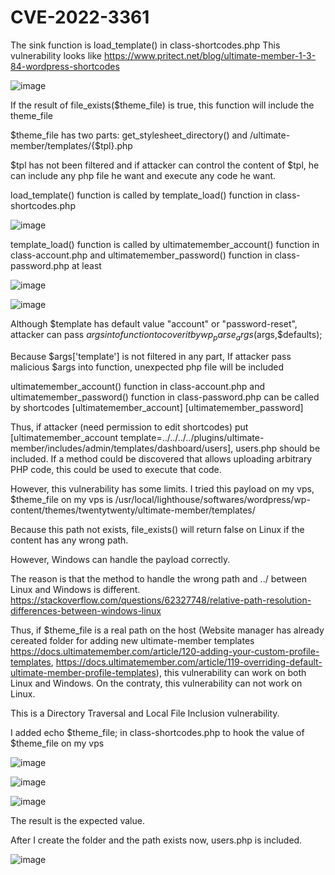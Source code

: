 # CVE-2022-3361
The sink function is load_template() in class-shortcodes.php
This vulnerability looks like https://www.pritect.net/blog/ultimate-member-1-3-84-wordpress-shortcodes

![image](https://user-images.githubusercontent.com/48757788/198314636-da481f2a-bec1-43d4-a3d5-cc3d79ca3920.png)

If the result of file_exists($theme_file) is true, this function will include the theme_file

$theme_file has two parts: get_stylesheet_directory() and /ultimate-member/templates/{$tpl}.php

$tpl has not been filtered and if attacker can control the content of $tpl, he can include any php file he want and execute any code he want.

load_template() function is called by template_load() function in class-shortcodes.php

![image](https://user-images.githubusercontent.com/48757788/198314750-cb2fc24b-4d4d-41a2-8490-ad512c3faac6.png)

template_load() function is called by ultimatemember_account() function in class-account.php and ultimatemember_password() function in class-password.php at least

![image](https://user-images.githubusercontent.com/48757788/198314835-114b297e-0996-48cb-855d-b0d0789562ce.png)

![image](https://user-images.githubusercontent.com/48757788/198314895-15815072-feac-49f0-aa0a-6199f2cb509c.png)

Although $template has default value "account" or "password-reset", attacker can pass $args into function to cover it by wp_parse_args($args,$defaults);

Because $args['template'] is not filtered in any part, If attacker pass malicious $args into function, unexpected php file will be included

ultimatemember_account() function in class-account.php and ultimatemember_password() function in class-password.php can be called by shortcodes [ultimatemember_account] [ultimatemember_password]

Thus, if attacker (need permission to edit shortcodes) put [ultimatemember_account template=../../../../plugins/ultimate-member/includes/admin/templates/dashboard/users], users.php should be included. If a method could be discovered that allows uploading arbitrary PHP code, this could be used to execute that code.

However, this vulnerability has some limits. I tried this payload on my vps, $theme_file on my vps is /usr/local/lighthouse/softwares/wordpress/wp-content/themes/twentytwenty/ultimate-member/templates/

Because this path not exists, file_exists() will return false on Linux if the content has any wrong path.

However, Windows can handle the payload correctly.

The reason is that the method to handle the wrong path and ../ between Linux and Windows is different. https://stackoverflow.com/questions/62327748/relative-path-resolution-differences-between-windows-linux

Thus, if $theme_file is a real path on the host (Website manager has already cereated folder for adding new ultimate-member templates https://docs.ultimatemember.com/article/120-adding-your-custom-profile-templates, https://docs.ultimatemember.com/article/119-overriding-default-ultimate-member-profile-templates), this vulnerability can work on both Linux and Windows. On the contraty, this vulnerability can not work on Linux.

This is a Directory Traversal and Local File Inclusion vulnerability.

I added echo $theme_file; in class-shortcodes.php to hook the value of $theme_file on my vps

![image](https://user-images.githubusercontent.com/48757788/198315076-991952c2-0664-4c10-9d26-21c1a6273c7d.png)

![image](https://user-images.githubusercontent.com/48757788/198315132-ab348d14-a372-4afd-aae5-a321ace262c2.png)

![image](https://user-images.githubusercontent.com/48757788/198315164-357435ff-3d19-4fdc-8fc6-62a7c1e48a9a.png)

The result is the expected value.

After I create the folder and the path exists now, users.php is included.

![image](https://user-images.githubusercontent.com/48757788/198315291-5f508e6e-145a-45d3-a3b1-454f876c9c52.png)
















